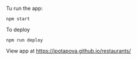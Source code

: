 Tu run the app:

`npm start`

To deploy

`npm run deploy`

View app at https://jpotapova.github.io/restaurants/
